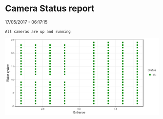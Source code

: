 Camera Status report
================
17/05/2017 - 06:17:15

    All cameras are up and running

![](camreport_files/figure-markdown_github/unnamed-chunk-2-1.png)
